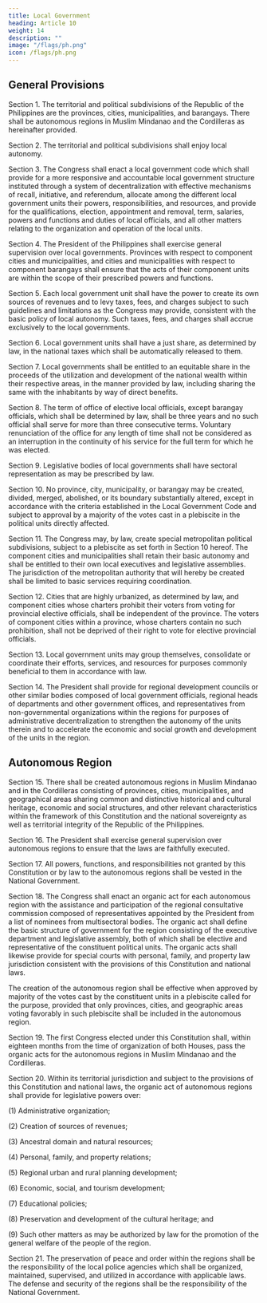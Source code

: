 ```yaml
---
title: Local Government
heading: Article 10
weight: 14
description: ""
image: "/flags/ph.png"
icon: /flags/ph.png
---
```



## General Provisions

Section 1. The territorial and political subdivisions of the Republic of the Philippines are the provinces, cities, municipalities, and barangays. There shall be autonomous regions in Muslim Mindanao and the Cordilleras as hereinafter provided.

Section 2. The territorial and political subdivisions shall enjoy local autonomy.

Section 3. The Congress shall enact a local government code which shall provide for a more responsive and accountable local government structure instituted through a system of decentralization with effective mechanisms of recall, initiative, and referendum, allocate among the different local government units their powers, responsibilities, and resources, and provide for the qualifications, election, appointment and removal, term, salaries, powers and functions and duties of local officials, and all other matters relating to the organization and operation of the local units.

Section 4. The President of the Philippines shall exercise general supervision over local governments. Provinces with respect to component cities and municipalities, and cities and municipalities with respect to component barangays shall ensure that the acts of their component units are within the scope of their prescribed powers and functions.

Section 5. Each local government unit shall have the power to create its own sources of revenues and to levy taxes, fees, and charges subject to such guidelines and limitations as the Congress may provide, consistent with the basic policy of local autonomy. Such taxes, fees, and charges shall accrue exclusively to the local governments.

Section 6. Local government units shall have a just share, as determined by law, in the national taxes which shall be automatically released to them.

Section 7. Local governments shall be entitled to an equitable share in the proceeds of the utilization and development of the national wealth within their respective areas, in the manner provided by law, including sharing the same with the inhabitants by way of direct benefits.

Section 8. The term of office of elective local officials, except barangay officials, which shall be determined by law, shall be three years and no such official shall serve for more than three consecutive terms. Voluntary renunciation of the office for any length of time shall not be considered as an interruption in the continuity of his service for the full term for which he was elected.

Section 9. Legislative bodies of local governments shall have sectoral representation as may be prescribed by law.

Section 10. No province, city, municipality, or barangay may be created, divided, merged, abolished, or its boundary substantially altered, except in accordance with the criteria established in the Local Government Code and subject to approval by a majority of the votes cast in a plebiscite in the political units directly affected.

Section 11. The Congress may, by law, create special metropolitan political subdivisions, subject to a plebiscite as set forth in Section 10 hereof. The component cities and municipalities shall retain their basic autonomy and shall be entitled to their own local executives and legislative assemblies. The jurisdiction of the metropolitan authority that will hereby be created shall be limited to basic services requiring coordination.

Section 12. Cities that are highly urbanized, as determined by law, and component cities whose charters prohibit their voters from voting for provincial elective officials, shall be independent of the province. The voters of component cities within a province, whose charters contain no such prohibition, shall not be deprived of their right to vote for elective provincial officials.

Section 13. Local government units may group themselves, consolidate or coordinate their efforts, services, and resources for purposes commonly beneficial to them in accordance with law.

Section 14. The President shall provide for regional development councils or other similar bodies composed of local government officials, regional heads of departments and other government offices, and representatives from non-governmental organizations within the regions for purposes of administrative decentralization to strengthen the autonomy of the units therein and to accelerate the economic and social growth and development of the units in the region.


## Autonomous Region

Section 15. There shall be created autonomous regions in Muslim Mindanao and in the Cordilleras consisting of provinces, cities, municipalities, and geographical areas sharing common and distinctive historical and cultural heritage, economic and social structures, and other relevant characteristics within the framework of this Constitution and the national sovereignty as well as territorial integrity of the Republic of the Philippines.

Section 16. The President shall exercise general supervision over autonomous regions to ensure that the laws are faithfully executed.

Section 17. All powers, functions, and responsibilities not granted by this Constitution or by law to the autonomous regions shall be vested in the National Government.

Section 18. The Congress shall enact an organic act for each autonomous region with the assistance and participation of the regional consultative commission composed of representatives appointed by the President from a list of nominees from multisectoral bodies. The organic act shall define the basic structure of government for the region consisting of the executive department and legislative assembly, both of which shall be elective and representative of the constituent political units. The organic acts shall likewise provide for special courts with personal, family, and property law jurisdiction consistent with the provisions of this Constitution and national laws.

The creation of the autonomous region shall be effective when approved by majority of the votes cast by the constituent units in a plebiscite called for the purpose, provided that only provinces, cities, and geographic areas voting favorably in such plebiscite shall be included in the autonomous region.

Section 19. The first Congress elected under this Constitution shall, within eighteen months from the time of organization of both Houses, pass the organic acts for the autonomous regions in Muslim Mindanao and the Cordilleras.

Section 20. Within its territorial jurisdiction and subject to the provisions of this Constitution and national laws, the organic act of autonomous regions shall provide for legislative powers over:

(1) Administrative organization;

(2) Creation of sources of revenues;

(3) Ancestral domain and natural resources;

(4) Personal, family, and property relations;

(5) Regional urban and rural planning development;

(6) Economic, social, and tourism development;

(7) Educational policies;

(8) Preservation and development of the cultural heritage; and

(9) Such other matters as may be authorized by law for the promotion of the general welfare of the people of the region.

Section 21. The preservation of peace and order within the regions shall be the responsibility of the local police agencies which shall be organized, maintained, supervised, and utilized in accordance with applicable laws. The defense and security of the regions shall be the responsibility of the National Government.

